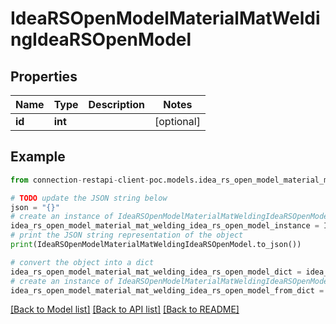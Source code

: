 # IdeaRSOpenModelMaterialMatWeldingIdeaRSOpenModel


## Properties

Name | Type | Description | Notes
------------ | ------------- | ------------- | -------------
**id** | **int** |  | [optional] 

## Example

```python
from connection-restapi-client-poc.models.idea_rs_open_model_material_mat_welding_idea_rs_open_model import IdeaRSOpenModelMaterialMatWeldingIdeaRSOpenModel

# TODO update the JSON string below
json = "{}"
# create an instance of IdeaRSOpenModelMaterialMatWeldingIdeaRSOpenModel from a JSON string
idea_rs_open_model_material_mat_welding_idea_rs_open_model_instance = IdeaRSOpenModelMaterialMatWeldingIdeaRSOpenModel.from_json(json)
# print the JSON string representation of the object
print(IdeaRSOpenModelMaterialMatWeldingIdeaRSOpenModel.to_json())

# convert the object into a dict
idea_rs_open_model_material_mat_welding_idea_rs_open_model_dict = idea_rs_open_model_material_mat_welding_idea_rs_open_model_instance.to_dict()
# create an instance of IdeaRSOpenModelMaterialMatWeldingIdeaRSOpenModel from a dict
idea_rs_open_model_material_mat_welding_idea_rs_open_model_from_dict = IdeaRSOpenModelMaterialMatWeldingIdeaRSOpenModel.from_dict(idea_rs_open_model_material_mat_welding_idea_rs_open_model_dict)
```
[[Back to Model list]](../README.md#documentation-for-models) [[Back to API list]](../README.md#documentation-for-api-endpoints) [[Back to README]](../README.md)


